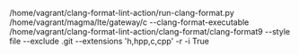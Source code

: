 
 /home/vagrant/clang-format-lint-action/run-clang-format.py /home/vagrant/magma/lte/gateway/c --clang-format-executable /home/vagrant/clang-format-lint-action/clang-format/clang-format9   --style file --exclude .git --extensions 'h,hpp,c,cpp' -r -i True
